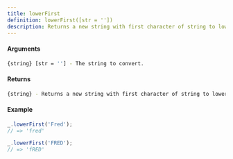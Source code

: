 ```yaml
---
title: lowerFirst
definition: lowerFirst([str = ''])
description: Returns a new string with first character of string to lower case.
---
```



#### Arguments


```bash
{string} [str = ''] - The string to convert.
```


#### Returns


```bash
{string} - Returns a new string with first character of string to lower case.
```


#### Example


```ts
_.lowerFirst('Fred');
// => 'fred'

_.lowerFirst('FRED');
// => 'fRED'
```